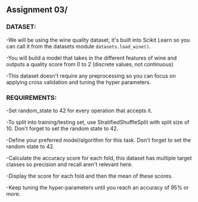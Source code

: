 ## Assignment 03/

### DATASET:

-We will be using the wine quality dataset, it's built into Scikit Learn so you can call it from the datasets module `datasets.load_wine()`.

-You will build a model that takes in the different features of wine and outputs a quality score from 0 to 2 (discrete values, not continuous)

-This dataset doesn't require any preprocessing so you can focus on applying cross validation and tuning the hyper parameters.

### REQUIREMENTS:

-Set random_state to 42 for every operation that accepts it.

-To split into training/testing set, use StratifiedShuffleSplit with split size of 10. Don't forget to set the random state to 42.

-Define your preferred model/algorithm for this task. Don't forget to set the random state to 42.

-Calculate the accuracy score for each fold, this dataset has multiple target classes so precision and recall aren't relevant here.

-Display the score for each fold and then the mean of these scores.

-Keep tuning the hyper-parameters until you reach an accuracy of 95% or more.

